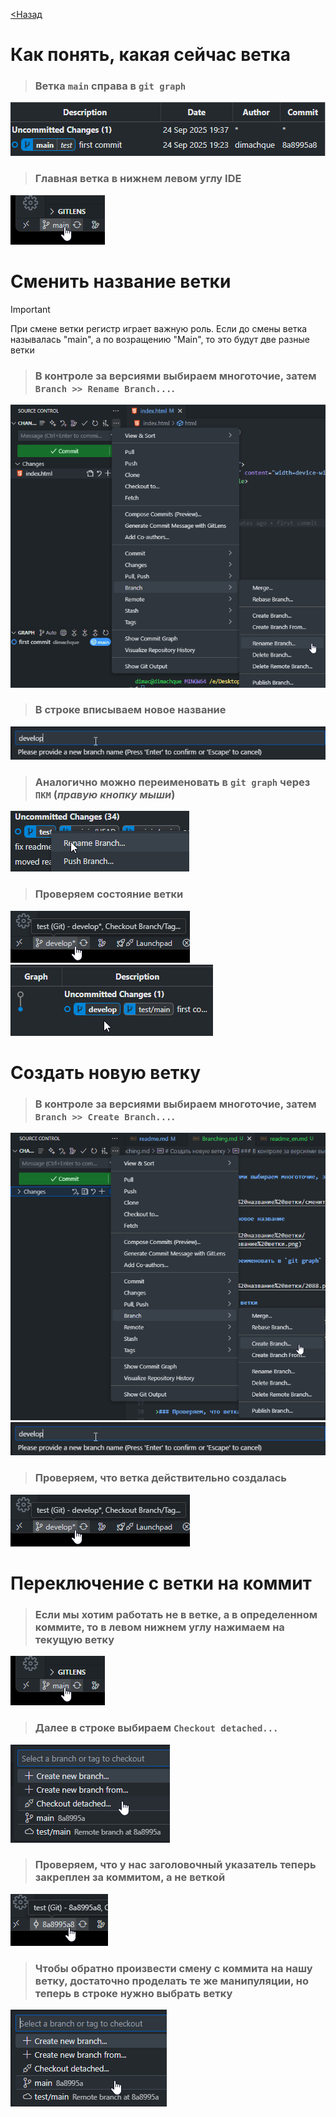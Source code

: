 [<Назад](/readme.md)

# Как понять, какая сейчас ветка

> ### Ветка `main` справа в `git graph`

![](/assets/7.%20Сменить%20название%20ветки/main%20ветка%20до%20смены.png)

> ### Главная ветка в нижнем левом углу IDE

![](/assets/7.%20Сменить%20название%20ветки/ветка%20main.png)

# Сменить название ветки

> [!IMPORTANT]      
> При смене ветки регистр играет важную роль. Если до смены ветка называлась "main", а по возращению "Main", то это будут две разные ветки

> ### В контроле за версиями выбираем многоточие, затем `Branch >> Rename Branch...`.

![](/assets/7.%20Сменить%20название%20ветки/сменить%20название%20ветки.png)

> ### В строке вписываем новое название

![](/assets/7.%20Сменить%20название%20ветки/в%20строке%20меняем%20название%20ветки.png)

> ### Аналогично можно переименовать в `git graph` через `ПКМ` (_правую кнопку мыши_)

![](/assets/7.%20Сменить%20название%20ветки/2088.png)

> ### Проверяем состояние ветки

![](/assets/7.%20Сменить%20название%20ветки/новое%20название%20ветки.png)       
![](/assets/7.%20Сменить%20название%20ветки/новое%20название%20ветки%202.png)

# Создать новую ветку

> ### В контроле за версиями выбираем многоточие, затем `Branch >> Create Branch...`.

![](/assets/7.%20Сменить%20название%20ветки/2089.png)       
![](/assets/7.%20Сменить%20название%20ветки/в%20строке%20меняем%20название%20ветки.png)

> ### Проверяем, что ветка действительно создалась

![](/assets/7.%20Сменить%20название%20ветки/новое%20название%20ветки.png)

# Переключение с ветки на коммит

> ### Если мы хотим работать не в ветке, а в определенном коммите, то в левом нижнем углу нажимаем на текущую ветку

![](/assets/7.%20Сменить%20название%20ветки/ветка%20main.png)

> ### Далее в строке выбираем `Checkout detached...`

![](/assets/7.%20Сменить%20название%20ветки/чекаут.png)

> ### Проверяем, что у нас заголовочный указатель теперь закреплен за коммитом, а не веткой

![](/assets/7.%20Сменить%20название%20ветки/смена%20коммита%20на%20ветку.png)

> ### Чтобы обратно произвести смену с коммита на нашу ветку, достаточно проделать те же манипуляции, но теперь в строке нужно выбрать ветку

![](/assets/7.%20Сменить%20название%20ветки/выбрать%20ветку.png)
